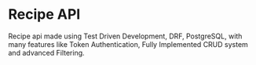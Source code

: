 # Recipe API

Recipe api made using Test Driven Development, DRF, PostgreSQL, with many features like Token Authentication, Fully Implemented CRUD system and advanced Filtering. 
